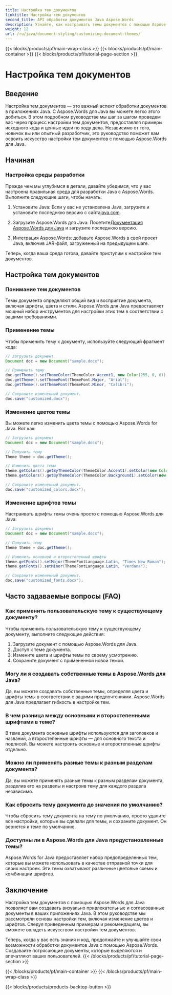 ```yaml
---
title: Настройка тем документов
linktitle: Настройка тем документов
second_title: API обработки документов Java Aspose.Words
description: Узнайте, как настраивать темы документов с помощью Aspose.Words для Java. Это всеобъемлющее руководство содержит пошаговые инструкции и примеры исходного кода.
weight: 12
url: /ru/java/document-styling/customizing-document-themes/
---
```


{{< blocks/products/pf/main-wrap-class >}}
{{< blocks/products/pf/main-container >}}
{{< blocks/products/pf/tutorial-page-section >}}

# Настройка тем документов


## Введение

Настройка тем документов — это важный аспект обработки документов в приложениях Java. С Aspose.Words для Java вы можете легко этого добиться. В этом подробном руководстве мы шаг за шагом проведем вас через процесс настройки тем документов, предоставляя примеры исходного кода и ценные идеи по ходу дела. Независимо от того, новичок вы или опытный разработчик, это руководство поможет вам освоить искусство настройки тем документов с помощью Aspose.Words для Java.

## Начиная

### Настройка среды разработки

Прежде чем мы углубимся в детали, давайте убедимся, что у вас настроена правильная среда для разработки Java с Aspose.Words. Выполните следующие шаги, чтобы начать:

1.  Установите Java: Если у вас не установлена Java, загрузите и установите последнюю версию с сайта[java.com](https://www.java.com/).

2.  Загрузите Aspose.Words для Java: Посетите[Документация Aspose.Words для Java](https://reference.aspose.com/words/java/) и загрузите последнюю версию.

3. Интеграция Aspose.Words: добавьте Aspose.Words в свой проект Java, включив JAR-файл, загруженный на предыдущем шаге.

Теперь, когда ваша среда готова, давайте приступим к настройке тем документов.

## Настройка тем документов

### Понимание тем документов

Темы документа определяют общий вид и восприятие документа, включая шрифты, цвета и стили. Aspose.Words для Java предоставляет мощный набор инструментов для настройки этих тем в соответствии с вашими требованиями.

### Применение темы

Чтобы применить тему к документу, используйте следующий фрагмент кода:

```java
// Загрузить документ
Document doc = new Document("sample.docx");

// Применить тему
doc.getTheme().setThemeColor(ThemeColor.Accent1, new Color(255, 0, 0));
doc.getTheme().setThemeFont(ThemeFont.Major, "Arial");
doc.getTheme().setThemeFont(ThemeFont.Minor, "Calibri");

// Сохраните измененный документ.
doc.save("customized.docx");
```

### Изменение цветов темы

Вы можете легко изменить цвета темы с помощью Aspose.Words for Java. Вот как:

```java
// Загрузить документ
Document doc = new Document("sample.docx");

// Получить тему
Theme theme = doc.getTheme();

// Изменить цвета темы
theme.getColors().getByThemeColor(ThemeColor.Accent1).setColor(new Color(0, 128, 255));
theme.getColors().getByThemeColor(ThemeColor.Background1).setColor(new Color(240, 240, 240));

// Сохраните измененный документ.
doc.save("customized_colors.docx");
```

### Изменение шрифтов темы

Настраивать шрифты темы очень просто с помощью Aspose.Words для Java:

```java
// Загрузить документ
Document doc = new Document("sample.docx");

// Получить тему
Theme theme = doc.getTheme();

// Изменить основной и второстепенный шрифты
theme.getFonts().setMajor(ThemeFontLanguage.Latin, "Times New Roman");
theme.getFonts().setMinor(ThemeFontLanguage.Latin, "Verdana");

// Сохраните измененный документ.
doc.save("customized_fonts.docx");
```

## Часто задаваемые вопросы (FAQ)

### Как применить пользовательскую тему к существующему документу?

Чтобы применить пользовательскую тему к существующему документу, выполните следующие действия:

1. Загрузите документ с помощью Aspose.Words для Java.
2. Доступ к теме документа.
3. Измените цвета и шрифты темы по своему усмотрению.
4. Сохраните документ с примененной новой темой.

### Могу ли я создавать собственные темы в Aspose.Words для Java?

Да, вы можете создавать собственные темы, определяя цвета и шрифты темы в соответствии с вашими предпочтениями. Aspose.Words для Java предлагает гибкость в настройке тем.

### В чем разница между основными и второстепенными шрифтами в теме?

В теме документа основные шрифты используются для заголовков и названий, а второстепенные шрифты — для основного текста и подписей. Вы можете настроить основные и второстепенные шрифты отдельно.

### Можно ли применять разные темы к разным разделам документа?

Да, вы можете применять разные темы к разным разделам документа, разделив его на разделы и настроив тему для каждого раздела независимо.

### Как сбросить тему документа до значения по умолчанию?

Чтобы сбросить тему документа на тему по умолчанию, просто удалите все настройки, которые вы сделали для темы, и сохраните документ. Он вернется к теме по умолчанию.

### Доступны ли в Aspose.Words для Java предустановленные темы?

Aspose.Words for Java предоставляет набор предопределенных тем, которые вы можете использовать в качестве отправной точки для своих настроек. Эти темы охватывают различные цветовые схемы и комбинации шрифтов.

## Заключение

Настройка тем документов с помощью Aspose.Words для Java позволяет вам создавать визуально привлекательные и согласованные документы в ваших приложениях Java. В этом руководстве мы рассмотрели основы настройки тем, включая изменение цветов и шрифтов. Следуя приведенным примерам и рекомендациям, вы сможете овладеть искусством настройки тем документов.

Теперь, когда у вас есть знания и код, продолжайте и улучшайте свои возможности обработки документов Java с помощью Aspose.Words. Создавайте потрясающие документы, которые выделяются и впечатляют ваших пользователей.
{{< /blocks/products/pf/tutorial-page-section >}}

{{< /blocks/products/pf/main-container >}}
{{< /blocks/products/pf/main-wrap-class >}}

{{< blocks/products/products-backtop-button >}}

